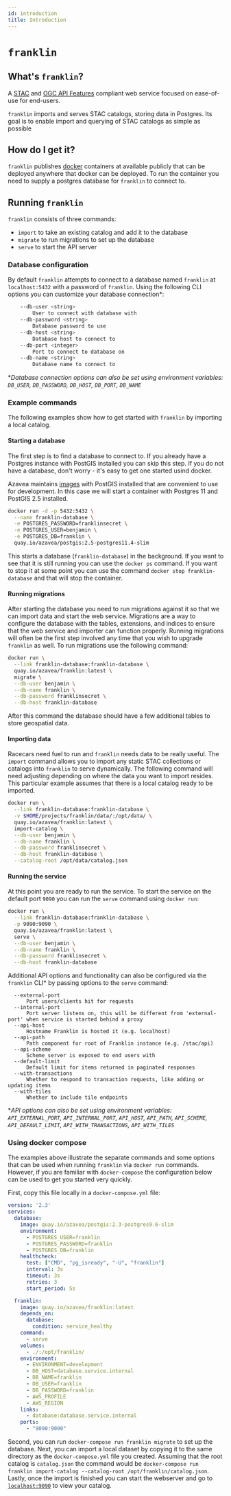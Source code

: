 ```yaml
---
id: introduction
title: Introduction
---
```


# `franklin`

## What's `franklin`?

A [STAC](https://github.com/radiantearth/stac-spec) and [OGC API Features](http://docs.opengeospatial.org/is/17-069r3/17-069r3.html) compliant web service focused on ease-of-use for end-users.

`franklin` imports and serves STAC catalogs, storing data in Postgres. Its goal is to enable import and querying of STAC catalogs as simple as possible

## How do I get it?

`franklin` publishes [docker](https://quay.io/repository/azavea/franklin?tab=tags) containers at available publicly that can be deployed anywhere that docker can be deployed. To run the container you need to supply a postgres database for `franklin` to connect to.

## Running `franklin`

`franklin` consists of three commands:
 - `import` to take an existing catalog and add it to the database
 - `migrate` to run migrations to set up the database
 - `serve` to start the API server

### Database configuration
By default  `franklin` attempts to connect to a database named `franklin` at `localhost:5432` with a password of `franklin`. Using the following CLI options you can customize your database connection*:

```bash
    --db-user <string>
        User to connect with database with
    --db-password <string>
        Database password to use
    --db-host <string>
        Database host to connect to
    --db-port <integer>
        Port to connect to database on
    --db-name <string>
        Database name to connect to
```

**Database connection options can also be set using environment variables: `DB_USER`, `DB_PASSWORD`, `DB_HOST`, `DB_PORT`, `DB_NAME`*

### Example commands

The following examples show how to get started with `franklin` by importing a local catalog.

#### Starting a database

The first step is to find a database to connect to. If you already have a Postgres instance with PostGIS installed you can skip this step. If you do not have a database, don't worry - it's easy to get one started usind docker.

Azavea maintains [images](https://quay.io/repository/azavea/postgis?tab=tags) with PostGIS installed that are convenient to use for development. In this case we will start a container with Postgres 11 and PostGIS 2.5 installed.

```bash
docker run -d -p 5432:5432 \
  --name franklin-database \
  -e POSTGRES_PASSWORD=franklinsecret \
  -e POSTGRES_USER=benjamin \
  -e POSTGRES_DB=franklin \
  quay.io/azavea/postgis:2.5-postgres11.4-slim
```

This starts a database (`franklin-database`) in the background. If you want to see that it is still running you can use the `docker ps` command. If you want to stop it at some point you can use the command `docker stop franklin-database` and that will stop the container.

#### Running migrations

After starting the database you need to run migrations against it so that we can import data and start the web service. Migrations are a way to configure the database with the tables, extensions, and indices to ensure that the web service and importer can function properly. Running migrations will often be the first step involved any time that you wish to upgrade `franklin` as well. To run migrations use the following command:

```bash
docker run \
  --link franklin-database:franklin-database \
  quay.io/azavea/franklin:latest \
  migrate \
  --db-user benjamin \
  --db-name franklin \
  --db-password franklinsecret \
  --db-host franklin-database
```

After this command the database should have a few additional tables to store geospatial data.

#### Importing data

Racecars need fuel to run and `franklin` needs data to be really useful. The `import` command allows you to import any static STAC collections or catalogs into `franklin` to serve dynamically. The following command will need adjusting depending on where the data you want to import resides. This particular example assumes that there is a local catalog ready to be imported.

```bash
docker run \
  --link franklin-database:franklin-database \
  -v $HOME/projects/franklin/data/:/opt/data/ \
  quay.io/azavea/franklin:latest \
  import-catalog \
  --db-user benjamin \
  --db-name franklin \
  --db-password franklinsecret \
  --db-host franklin-database \
  --catalog-root /opt/data/catalog.json
```

#### Running the service

At this point you are ready to run the service. To start the service on the default port `9090` you can run the `serve` command using `docker run`:

```bash
docker run \
  --link franklin-database:franklin-database \
  -p 9090:9090 \
  quay.io/azavea/franklin:latest \
  serve \
  --db-user benjamin \
  --db-name franklin \
  --db-password franklinsecret \
  --db-host franklin-database
```

Additional API options and functionality can also be configured via the `franklin` CLI* by passing options to the `serve` command:

```
  --external-port 
      Port users/clients hit for requests
  --internal-port 
      Port server listens on, this will be different from 'external-port' when service is started behind a proxy
  --api-host 
      Hostname Franklin is hosted it (e.g. localhost)
  --api-path 
      Path component for root of Franklin instance (e.g. /stac/api)
  --api-scheme 
      Scheme server is exposed to end users with
  --default-limit 
      Default limit for items returned in paginated responses
  --with-transactions
      Whether to respond to transaction requests, like adding or updating items
  --with-tiles
      Whether to include tile endpoints
```

**API options can also be set using environment variables: `API_EXTERNAL_PORT`, `API_INTERNAL_PORT`, `API_HOST`, `API_PATH`, `API_SCHEME`, `API_DEFAULT_LIMIT`, `API_WITH_TRANSACTIONS`, `API_WITH_TILES`*


### Using docker compose

The examples above illustrate the separate commands and some options that can be used when running `franklin` via `docker run` commands. However, if you are familiar with `docker-compose` the configuration below can be used to get you started very quickly.

First, copy this file locally in a `docker-compose.yml` file:
```yaml
version: '2.3'
services:
  database:
    image: quay.io/azavea/postgis:2.3-postgres9.6-slim
    environment:
      - POSTGRES_USER=franklin
      - POSTGRES_PASSWORD=franklin
      - POSTGRES_DB=franklin
    healthcheck:
      test: ["CMD", "pg_isready", "-U", "franklin"]
      interval: 3s
      timeout: 3s
      retries: 3
      start_period: 5s

  franklin:
    image: quay.io/azavea/franklin:latest
    depends_on:
      database:
        condition: service_healthy
	command:
	  - serve
    volumes:
      - ./:/opt/franklin/
    environment:
      - ENVIRONMENT=development
      - DB_HOST=database.service.internal
      - DB_NAME=franklin
      - DB_USER=franklin
      - DB_PASSWORD=franklin
      - AWS_PROFILE
      - AWS_REGION
    links:
      - database:database.service.internal
    ports:
      - "9090:9090"
```

Second, you can run `docker-compose run franklin migrate` to set up the database. Next, you can import a local dataset by copying it to the same directory as the `docker-compose.yml` file you created. Assuming that the root catalog is `catalog.json` the command would be `docker-compose run franklin import-catalog --catalog-root /opt/franklin/catalog.json`. Lastly, once the import is finished you can start the webserver and go to [`localhost:9090`](http://localhost:9090) to view your catalog.
